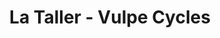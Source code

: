 ---
title: "La Taller - Vulpe Cycles"
url: /ciudad-de-mexico/la-taller-vulpe-cycles/
shop: bicicleta
---